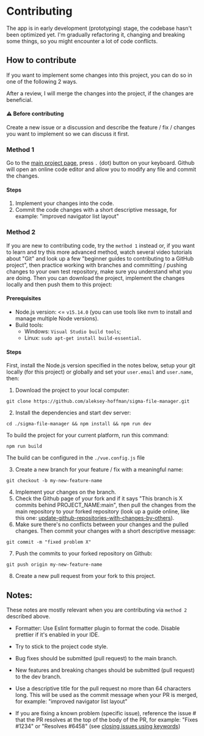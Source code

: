 # Contributing

The app is in early development (prototyping) stage, the codebase hasn't been optimized yet. I'm gradually refactoring it, changing and breaking some things, so you might encounter a lot of code conflicts.

## How to contribute

If you want to implement some changes into this project, you can do so in one of the following 2 ways.

After a review, I will merge the changes into the project, if the changes are beneficial.

#### ⚠ Before contributing

Create a new issue or a discussion and describe the feature / fix / changes you want to implement so we can discuss it first.

### Method 1

Go to the [main project page](https://github.com/aleksey-hoffman/sigma-file-manager), press `.` (dot) button on your keyboard. Github will open an online code editor and allow you to modify any file and commit the changes.

#### Steps

1. Implement your changes into the code.
2. Commit the code changes with a short descriptive message, for example: "improved navigator list layout"

### Method 2

If you are new to contributing code, try the `method 1` instead or, if you want to learn and try this more advanced method, watch several video tutorials about "Git" and look up a few "beginner guides to contributing to a GitHub project", then practice working with branches and committing / pushing changes to your own test repository, make sure you understand what you are doing. Then you can download the project, implement the changes locally and then push them to this project:

#### Prerequisites

- Node.js version: <= `v15.14.0` (you can use tools like nvm to install and manage multiple Node versions).
- Build tools:
  - Windows: `Visual Studio build tools`; 
  - Linux: `sudo apt-get install build-essential`.

#### Steps

First, install the Node.js version specified in the notes below, setup your git locally (for this project) or globally and set your `user.email` and `user.name`, then:

1. Download the project to your local computer:

```
git clone https://github.com/aleksey-hoffman/sigma-file-manager.git
```

2. Install the dependencies and start dev server:

```
cd ./sigma-file-manager && npm install && npm run dev
```

To build the project for your current platform, run this command:

```
npm run build
```

The build can be configured in the `./vue.config.js` file

3. Create a new branch for your feature / fix with a meaningful name:
```
git checkout -b my-new-feature-name
```
4. Implement your changes on the branch.
5. Check the Github page of your fork and if it says "This branch is X commits behind PROJECT_NAME:main", then pull the changes from the main repository to your forked repository (look up a guide online, like this one: [update-github-repositories-with-changes-by-others](https://www.earthdatascience.org/courses/intro-to-earth-data-science/git-github/github-collaboration/update-github-repositories-with-changes-by-others)).
6. Make sure there's no conflicts between your changes and the pulled changes. Then commit your changes with a short descriptive message:
```
git commit -m "fixed problem X"
```
7. Push the commits to your forked repository on Github:
```
git push origin my-new-feature-name
```
8. Create a new pull request from your fork to this project.

## Notes:

These notes are mostly relevant when you are contributing via `method 2` described above.

- Formatter: Use Eslint formatter plugin to format the code. Disable prettier if it's enabled in your IDE.

- Try to stick to the project code style. 

- Bug fixes should be submitted (pull request) to the main branch.

- New features and breaking changes should be submitted (pull request) to the dev branch.

- Use a descriptive title for the pull request no more than 64 characters long. This will be used as the commit message when your PR is merged, for example: "improved navigator list layout"

- If you are fixing a known problem (specific issue), reference the issue # that the PR resolves at the top of the body of the PR, for example: "Fixes #1234" or "Resolves #6458" (see [closing issues using keywords](https://help.github.com/en/github/managing-your-work-on-github/linking-a-pull-request-to-an-issue))
